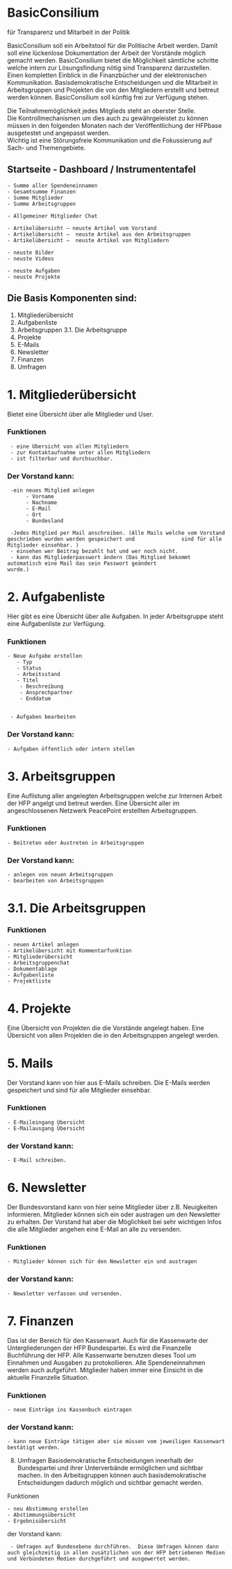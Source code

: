 # BasicConsilium

für Transparenz und Mitarbeit in der Politik 


BasicConsilium soll ein Arbeitstool für die Politische Arbeit werden. 
Damit soll eine lückenlose Dokumentation der Arbeit der Vorstände möglich gemacht werden. 
BasicConsilium bietet die Möglichkeit sämtliche schritte welche intern zur Lösungsfindung nötig sind Transparenz darzustellen. 
Einen kompletten Einblick in die Finanzbücher und der elektronischen Kommunikation.
Basisdemokratische Entscheidungen und die Mitarbeit in Arbeitsgruppen und Projekten die von den Mitgliedern erstellt und betreut werden können. 
BasicConsilium soll künftig frei zur Verfügung stehen.  

  
Die Teilnahmemöglichkeit jedes Mitglieds steht an oberster Stelle.   
Die Kontrollmechanismen um dies auch zu gewährgeleistet zu können müssen in den folgenden Monaten nach der Veröffentlichung der HFPbase ausgetestet und angepasst werden.  
Wichtig ist eine Störungsfreie Kommunikation und die Fokussierung auf Sach- und Themengebiete. 

## Startseite - Dashboard / Instrumententafel 

    - Summe aller Spendeneinnamen 
    - Gesamtsumme Finanzen
    - Summe Mitglieder
    - Summe Arbeitsgruppen

    - Allgemeiner Mitglieder Chat

    - Artikelübersicht – neuste Artikel vom Vorstand
    - Artikelübersicht –  neuste Artikel aus den Arbeitsgruppen
    - Artikelübersicht –  neuste Artikel von Mitgliedern

    - neuste Bilder
    - neuste Videos

    - neuste Aufgaben
    - neuste Projekte












## Die Basis Komponenten sind: 

  1. Mitgliederübersicht
  2. Aufgabenliste 
  3. Arbeitsgruppen
  3.1.  Die Arbeitsgruppe
  4. Projekte
  5. E-Mails
  6. Newsletter
  7. Finanzen
  8. Umfragen




# 1. Mitgliederübersicht
Bietet eine Übersicht über alle Mitglieder und User. 


### Funktionen
     - eine Übersicht von allen Mitgliedern
     - zur Kontaktaufnahme unter allen Mitgliedern
     - ist filterbar und durchsuchbar.
     
### Der Vorstand kann:                               
     -ein neues Mitglied anlegen
          - Vorname
          - Nachname
          - E-Mail
          - Ort
          - Bundesland

     -Jedes Mitglied per Mail anschreiben. (Alle Mails welche vom Vorstand geschrieben wurden werden gespeichert und               sind für alle Mitglieder einsehbar. )
     - einsehen wer Beitrag bezahlt hat und wer noch nicht. 
     - kann das Mitgliederpasswort ändern (Das Mitglied bekommt automatisch eine Mail das sein Passwort geändert                   wurde.)
 
      

# 2. Aufgabenliste 
Hier gibt es eine Übersicht über alle Aufgaben. 
In jeder Arbeitsgruppe steht eine Aufgabenliste zur Verfügung. 
 
### Funktionen
    - Neue Aufgabe erstellen
       - Typ
       - Status
       - Arbeitsstand
       - Titel
        - Beschreibung
        - Ansprechpartner
        - Enddatum


     - Aufgaben bearbeiten


### Der Vorstand kann:    
    - Aufgaben öffentlich oder intern stellen 




# 3. Arbeitsgruppen
Eine Auflistung aller angelegten Arbeitsgruppen welche zur Internen Arbeit der HFP angelgt und betreut werden.
Eine Übersicht aller im angeschlossenen Netzwerk PeacePoint erstellten Arbeitsgruppen. 

### Funktionen
    - Beitreten oder Austreten in Arbeitsgruppen

### Der Vorstand kann: 
    - anlegen von neuen Arbeitsgruppen
    - bearbeiten von Arbeitsgruppen


# 3.1.  Die Arbeitsgruppen

### Funktionen
    - neuen Artikel anlegen
    - Artikelübersicht mit Kommentarfunktion
    - Mitgliederübersicht
    - Arbeitsgruppenchat
    - Dokumentablage
    - Aufgabenliste
    - Projektliste



# 4. Projekte
Eine Übersicht von Projekten die die Vorstände angelegt haben. 
Eine Übersicht von allen Projekten die in den Arbeitsgruppen angelegt werden.




# 5. Mails
Der Vorstand kann von hier aus E-Mails schreiben. Die E-Mails werden gespeichert und sind für alle Mitglieder einsehbar. 
                     
### Funktionen
    - E-Maileingang Übersicht
    - E-Mailausgang Übersicht

### der Vorstand kann: 
    - E-Mail schreiben.




# 6. Newsletter
Der Bundesvorstand kann von hier seine Mitglieder über z.B. Neuigkeiten informieren.
Mitglieder können sich ein oder austragen um den Newsletter zu erhalten. 
Der Vorstand hat aber die Möglichkeit bei sehr wichtigen Infos die alle Mitglieder angehen eine E-Mail an alle zu versenden. 
 
### Funktionen
    - Mitglieder können sich für den Newsletter ein und austragen


### der Vorstand kann: 
    - Newsletter verfassen und versenden.






# 7.  Finanzen
Das ist der Bereich für den Kassenwart. Auch für die Kassenwarte der Untergliederungen der HFP Bundespartei.
Es wird die Finanzelle Buchführung der HFP. Alle Kassenwarte benutzen dieses Tool um Einnahmen und Ausgaben zu protokollieren. Alle Spendeneinnahmen werden auch aufgeführt. 
Mitglieder haben immer eine Einsicht in die aktuelle Finanzelle Situation.
                        
### Funktionen
    - neue Einträge ins Kassenbuch eintragen
 
### der Vorstand kann: 
    - kann neue Einträge tätigen aber sie müssen vom jeweiligen Kassenwart bestätigt werden.




8. Umfragen
Basisdemokratische Entscheidungen innerhalb der Bundespartei und ihrer Unterverbände ermöglichen und sichtbar machen. 
In den Arbeitsgruppen können auch basisdemokratische Entscheidungen dadurch möglich und sichtbar gemacht werden. 

Funktionen

    - neu Abstimmung erstellen
    - Abstimmungsübersicht
    - Ergebnisübersicht

der Vorstand kann:

     - Umfragen auf Bundesebene durchführen.  Diese Umfragen können dann auch gleichzeitig in allen zusätzlichen von der HFP betriebenen Medien und Verbündeten Medien durchgeführt und ausgewertet werden. 

